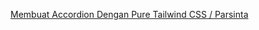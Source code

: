 [Membuat Accordion Dengan Pure Tailwind CSS / Parsinta](https://parsinta.com/articles/membuat-accordion-dengan-pure-tailwind-css#related-articles)
